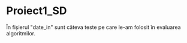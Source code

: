 # Proiect1_SD
În fișierul "date_in" sunt câteva teste pe care le-am folosit în evaluarea algoritmilor.
